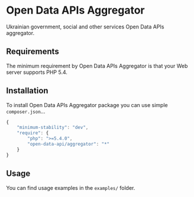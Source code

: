 # Open Data APIs Aggregator
Ukrainian government, social and other services Open Data APIs aggregator.

Requirements
------------
The minimum requirement by Open Data APIs Aggregator is that your Web server supports PHP 5.4.

Installation
------------
To install Open Data APIs Aggregator package you can use simple `composer.json`...

```javascript
{
	"minimum-stability": "dev",
    "require": {
        "php": ">=5.4.0",
        "open-data-api/aggregator": "*"
    }
}
```

Usage
-----
You can find usage examples in the `examples/` folder.
